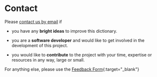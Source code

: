 # Contact

Please [contact us by email](mailto:digitalpalidictionary@gmail.com) if

- you have any **bright ideas** to improve this dictionary.

- you are a **software developer** and would like to get involved in the development of this project.

- you would like to **contribute** to the project with your time, expertise or resources in any way, large or small.

For anything else, please use the [Feedback Form](https://docs.google.com/forms/d/e/1FAIpQLSf9boBe7k5tCwq7LdWgBHHGIPVc4ROO5yjVDo1X5LDAxkmGWQ/viewform){:target="_blank"}